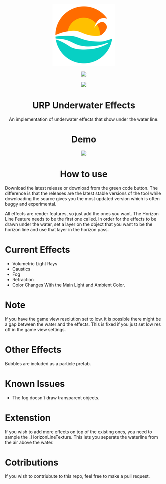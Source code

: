 <p align="center">
  <img width="200" height="200" src="https://github.com/End3r6/URPUnderwaterEffects/blob/master/UnderwaterLogo.png">
</p>

<p align="center">
  <img src="https://img.shields.io/badge/License-MIT-orange">
</p>

<p align="center">
  <img src="https://komarev.com/ghpvc/?username=end3r6">
</p>

<h1 align="center" style="bold">
  URP Underwater Effects
</h1>
<p align="center">
  An implementation of underwater effects that show under the water line.
</p>

<h1 align="center">
  Demo
</h1>

<p align="center">
  <img src="https://github.com/End3r6/URPUnderwaterEffects/blob/master/GIF/Shot_02.gif">
</p>

<h1 align="center">
  How to use
</h1>

Download the latest release or download from the green code button. The difference is that the releases are the latest stable versions of the tool while  downloading the source gives you the most updated version which is often buggy and experimental.

All effects are render features, so just add the ones you want. The Horizon Line Feature needs to be the first one called. In order for the effects to be drawn under the water, set a layer on the object that you want to be the horizon line and use that layer in the horizon pass.

# Current Effects
- Volumetric Light Rays
- Caustics
- Fog
- Refraction
- Color Changes With the Main Light and Ambient Color.

# Note
If you have the game view resolution set to low, it is possible there might be a gap between the water and the effects. This is fixed if you just set low res off in the game view settings.

# Other Effects
Bubbles are included as a particle prefab.

# Known Issues
- The fog doesn't draw transparent objects.

# Extenstion
If you wish to add more effects on top of the existing ones, you need to sample the _HorizonLineTexture. This lets you seperate the waterline from the air above the water.

# Cotributions
If you wish to contriubute to this repo, feel free to make a pull request.
